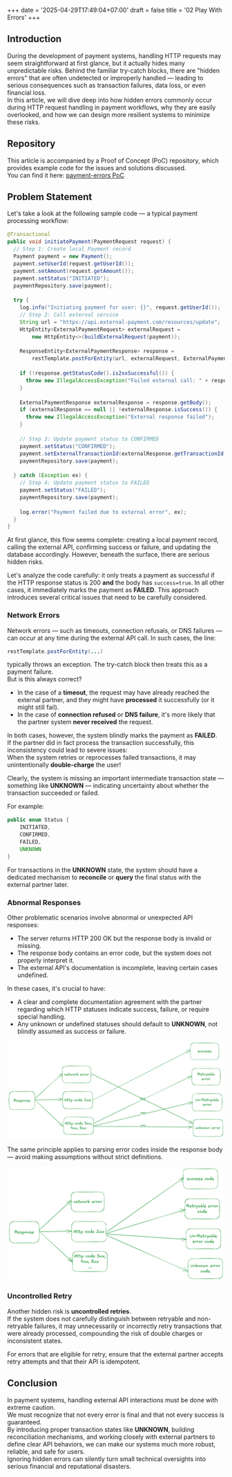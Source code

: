 +++
date = '2025-04-29T17:49:04+07:00'
draft = false
title = '02 Play With Errors'
+++

## Introduction

During the development of payment systems, handling HTTP requests may seem straightforward at first glance, but it actually hides many unpredictable risks. Behind the familiar try-catch blocks, there are "hidden errors" that are often undetected or improperly handled — leading to serious consequences such as transaction failures, data loss, or even financial loss.  
In this article, we will dive deep into how hidden errors commonly occur during HTTP request handling in payment workflows, why they are easily overlooked, and how we can design more resilient systems to minimize these risks.

## Repository
This article is accompanied by a Proof of Concept (PoC) repository, which provides example code for the issues and solutions discussed.  
You can find it here: [payment-errors PoC](https://github.com/nduyhai/payment-errors/tree/main)

## Problem Statement

Let's take a look at the following sample code — a typical payment processing workflow:

```java
@Transactional
public void initiatePayment(PaymentRequest request) {
  // Step 1: Create local Payment record
  Payment payment = new Payment();
  payment.setUserId(request.getUserId());
  payment.setAmount(request.getAmount());
  payment.setStatus("INITIATED");
  paymentRepository.save(payment);

  try {
    log.info("Initiating payment for user: {}", request.getUserId());
    // Step 2: Call external service
    String url = "https://api.external-payment.com/resources/update";
    HttpEntity<ExternalPaymentRequest> externalRequest =
        new HttpEntity<>(buildExternalRequest(payment));

    ResponseEntity<ExternalPaymentResponse> response =
        restTemplate.postForEntity(url, externalRequest, ExternalPaymentResponse.class);

    if (!response.getStatusCode().is2xxSuccessful()) {
      throw new IllegalAccessException("Failed external call: " + response.getStatusCode());
    }

    ExternalPaymentResponse externalResponse = response.getBody();
    if (externalResponse == null || !externalResponse.isSuccess()) {
      throw new IllegalAccessException("External response failed");
    }

    // Step 3: Update payment status to CONFIRMED
    payment.setStatus("CONFIRMED");
    payment.setExternalTransactionId(externalResponse.getTransactionId());
    paymentRepository.save(payment);

  } catch (Exception ex) {
    // Step 4: Update payment status to FAILED
    payment.setStatus("FAILED");
    paymentRepository.save(payment);

    log.error("Payment failed due to external error", ex);
  }
}
```

At first glance, this flow seems complete: creating a local payment record, calling the external API, confirming success or failure, and updating the database accordingly. However, beneath the surface, there are serious hidden risks. 

Let's analyze the code carefully: it only treats a payment as successful if the HTTP response status is 200 **and** the body has `success=true`. In all other cases, it immediately marks the payment as **FAILED**. This approach introduces several critical issues that need to be carefully considered.

### Network Errors

Network errors — such as timeouts, connection refusals, or DNS failures — can occur at any time during the external API call. In such cases, the line:

```java
restTemplate.postForEntity(...)
```
typically throws an exception. The try-catch block then treats this as a payment failure.  
But is this always correct?

- In the case of a **timeout**, the request may have already reached the external partner, and they might have **processed** it successfully (or it might still fail).
- In the case of **connection refused** or **DNS failure**, it's more likely that the partner system **never received** the request.

In both cases, however, the system blindly marks the payment as **FAILED**.  
If the partner did in fact process the transaction successfully, this inconsistency could lead to severe issues:  
When the system retries or reprocesses failed transactions, it may unintentionally **double-charge** the user!

Clearly, the system is missing an important intermediate transaction state — something like **UNKNOWN** — indicating uncertainty about whether the transaction succeeded or failed.

For example:

```java
public enum Status {
    INITIATED,
    CONFIRMED,
    FAILED,
    UNKNOWN
}
```

For transactions in the **UNKNOWN** state, the system should have a dedicated mechanism to **reconcile** or **query** the final status with the external partner later.

### Abnormal Responses

Other problematic scenarios involve abnormal or unexpected API responses:

- The server returns HTTP 200 OK but the response body is invalid or missing.
- The response body contains an error code, but the system does not properly interpret it.
- The external API's documentation is incomplete, leaving certain cases undefined.

In these cases, it's crucial to have:

- A clear and complete documentation agreement with the partner regarding which HTTP statuses indicate success, failure, or require special handling.
- Any unknown or undefined statuses should default to **UNKNOWN**, not blindly assumed as success or failure.

![Error response](https://raw.githubusercontent.com/nduyhai/nduyhai.github.io/main/assets/res_1.png "Error response")


The same principle applies to parsing error codes inside the response body — avoid making assumptions without strict definitions.

![Error body](https://raw.githubusercontent.com/nduyhai/nduyhai.github.io/main/assets/res_2.png "Error body")

### Uncontrolled Retry

Another hidden risk is **uncontrolled retries**.  
If the system does not carefully distinguish between retryable and non-retryable failures, it may unnecessarily or incorrectly retry transactions that were already processed, compounding the risk of double charges or inconsistent states.

For errors that are eligible for retry, ensure that the external partner accepts retry attempts and that their API is idempotent.
## Conclusion

In payment systems, handling external API interactions must be done with extreme caution.  
We must recognize that not every error is final and that not every success is guaranteed.  
By introducing proper transaction states like **UNKNOWN**, building reconciliation mechanisms, and working closely with external partners to define clear API behaviors, we can make our systems much more robust, reliable, and safe for users.  
Ignoring hidden errors can silently turn small technical oversights into serious financial and reputational disasters.
